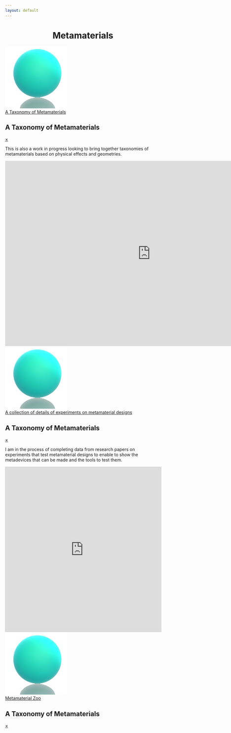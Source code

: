 ```yaml
---
layout: default
---
```


# <center>Metamaterials</center>



<div class="containerx"><a href="#mms1"><img src="sphereshadow.png" class="imagex"><div class="overlayx">A Taxonomy of Metamaterials</div></a></div>

<div id="mms1" class="overlay">
<div class="popup">
  <h2>A Taxonomy of Metamaterials</h2>
  <a class="close" href="#">&times;</a>
  <div class="content">

  This is also a work in progress looking to bring together taxonomies of metamaterials based on physical effects and geometries.

  <iframe
    src="https://embed.kumu.io/6825075ec137d3c33b229bcb12321379"
    width="940" height="600" frameborder="0"></iframe>

</div>
</div>
</div>
</div>




<div class="containerx"><a href="#mms2"><img src="sphereshadow.png" class="imagex"><div class="overlayx">A collection of details of experiments on metamaterial designs</div></a></div>

<div id="mms2" class="overlay">
<div class="popup">
  <h2>A Taxonomy of Metamaterials</h2>
  <a class="close" href="#">&times;</a>
  <div class="content">

I am in the process of completing data from research papers on experiments that test metamaterial designs to enable to show the metadevices that can be made and the tools to test them.

<iframe class="airtable-embed" src="https://airtable.com/embed/shr8y8TN7JjYMJomL?backgroundColor=red&viewControls=on" frameborder="0" onmousewheel="" width="100%" height="533" style="background: transparent; border: 1px solid #ccc;"></iframe>

</div>
</div>
</div>
</div>


<div class="containerx"><a href="#mms3"><img src="sphereshadow.png" class="imagex"><div class="overlayx">Metamaterial Zoo</div></a></div>

<div id="mms3" class="overlay">
<div class="popup">
<h2>A Taxonomy of Metamaterials</h2>
<a class="close" href="#">&times;</a>
<div class="content">

</div>
</div>
</div>
</div>

